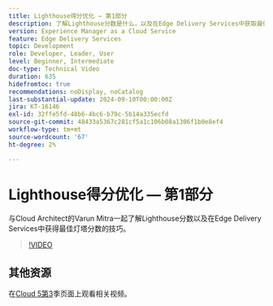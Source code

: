 ```yaml
---
title: Lighthouse得分优化 — 第1部分
description: 了解Lighthouse分数是什么，以及在Edge Delivery Services中获取最佳Lighthouse分数的技巧。
version: Experience Manager as a Cloud Service
feature: Edge Delivery Services
topic: Development
role: Developer, Leader, User
level: Beginner, Intermediate
doc-type: Technical Video
duration: 635
hidefromtoc: true
recommendations: noDisplay, noCatalog
last-substantial-update: 2024-09-10T00:00:00Z
jira: KT-16146
exl-id: 32ffe5fd-48b6-4bc6-b79c-5b14a335ecfd
source-git-commit: 48433a5367c281cf5a1c106b08a1306f1b0e8ef4
workflow-type: tm+mt
source-wordcount: '67'
ht-degree: 2%

---
```


# Lighthouse得分优化 — 第1部分

与Cloud Architect的Varun Mitra一起了解Lighthouse分数以及在Edge Delivery Services中获得最佳灯塔分数的技巧。

>[!VIDEO](https://video.tv.adobe.com/v/3433378/?learn=on)

## 其他资源

在[Cloud 5第3](../cloud5-season-3.md)季页面上观看相关视频。
